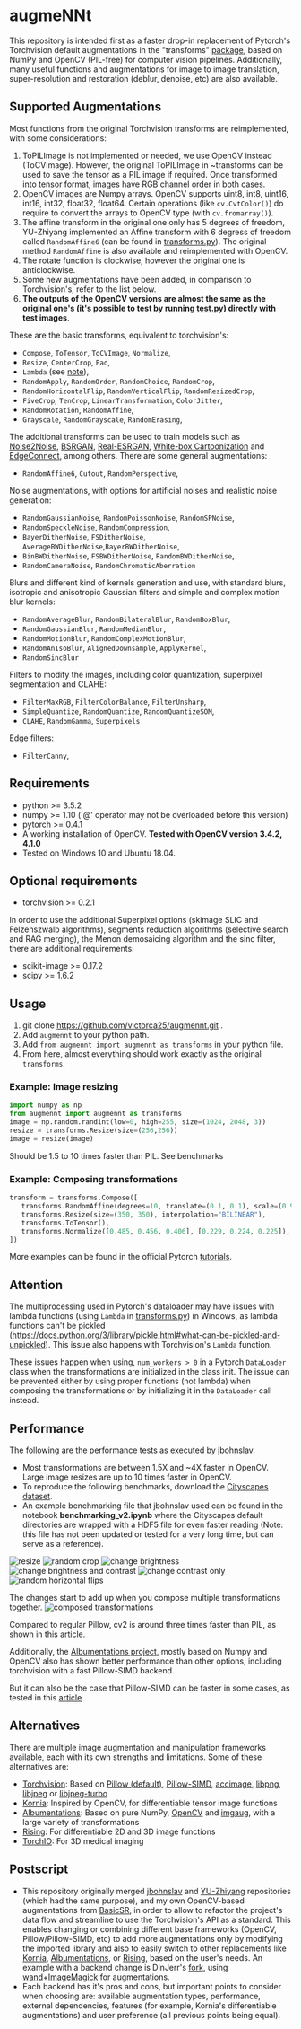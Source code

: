 # augmeNNt

This repository is intended first as a faster drop-in replacement of Pytorch's Torchvision default augmentations in the "transforms" [package](https://github.com/pytorch/vision/tree/master/torchvision/transforms), based on NumPy and OpenCV (PIL-free) for computer vision pipelines. Additionally, many useful functions and augmentations for image to image translation, super-resolution and restoration (deblur, denoise, etc) are also available.

## Supported Augmentations

Most functions from the original Torchvision transforms are reimplemented, with some considerations:
1.  ToPILImage is not implemented or needed, we use OpenCV instead (ToCVImage). However, the original ToPILImage in ~transforms can be used to save the tensor as a PIL image if required. Once transformed into tensor format, images have RGB channel order in both cases.
2.  OpenCV images are Numpy arrays. OpenCV supports uint8, int8, uint16, int16, int32, float32, float64. Certain operations (like `cv.CvtColor()`) do require to convert the arrays to OpenCV type (with `cv.fromarray()`).
3.  The affine transform in the original one only has 5 degrees of freedom, YU-Zhiyang implemented an Affine transform with 6 degress of freedom called `RandomAffine6` (can be found in [transforms.py](augmennt/transforms.py)). The original method `RandomAffine` is also available and reimplemented with OpenCV.
4.  The rotate function is clockwise, however the original one is anticlockwise.
5.  Some new augmentations have been added, in comparison to Torchvision's, refer to the list below.
6.  **The outputs of the OpenCV versions are almost the same as the original one's (it's possible to test by running [test.py](/test.py)) directly with test images**.

These are the basic transforms, equivalent to torchvision's:

-   `Compose`, `ToTensor`, `ToCVImage`, `Normalize`,
-   `Resize`, `CenterCrop`, `Pad`,
-   `Lambda` (see [note](#attention)),
-   `RandomApply`, `RandomOrder`, `RandomChoice`, `RandomCrop`,
-   `RandomHorizontalFlip`, `RandomVerticalFlip`, `RandomResizedCrop`,
-   `FiveCrop`, `TenCrop`, `LinearTransformation`, `ColorJitter`,
-   `RandomRotation`, `RandomAffine`,
-   `Grayscale`, `RandomGrayscale`, `RandomErasing`,

The additional transforms can be used to train models such as [Noise2Noise](https://arxiv.org/pdf/1803.04189.pdf), [BSRGAN](https://arxiv.org/pdf/2103.14006v1.pdf), [Real-ESRGAN](https://arxiv.org/pdf/2107.10833.pdf), [White-box Cartoonization](https://openaccess.thecvf.com/content_CVPR_2020/papers/Wang_Learning_to_Cartoonize_Using_White-Box_Cartoon_Representations_CVPR_2020_paper.pdf) and [EdgeConnect](https://openaccess.thecvf.com/content_ICCVW_2019/papers/AIM/Nazeri_EdgeConnect_Structure_Guided_Image_Inpainting_using_Edge_Prediction_ICCVW_2019_paper.pdf), among others. There are some general augmentations:
-   `RandomAffine6`, `Cutout`, `RandomPerspective`,

Noise augmentations, with options for artificial noises and realistic noise generation:
-   `RandomGaussianNoise`, `RandomPoissonNoise`, `RandomSPNoise`,
-   `RandomSpeckleNoise`, `RandomCompression`,
-   `BayerDitherNoise`, `FSDitherNoise`, `AverageBWDitherNoise`,`BayerBWDitherNoise`,
-   `BinBWDitherNoise`, `FSBWDitherNoise`, `RandomBWDitherNoise`,
-   `RandomCameraNoise`, `RandomChromaticAberration`

Blurs and different kind of kernels generation and use, with standard blurs, isotropic and anisotropic Gaussian filters and simple and complex motion blur kernels:
-   `RandomAverageBlur`, `RandomBilateralBlur`, `RandomBoxBlur`,
-   `RandomGaussianBlur`, `RandomMedianBlur`,
-   `RandomMotionBlur`, `RandomComplexMotionBlur`,
-   `RandomAnIsoBlur`, `AlignedDownsample`, `ApplyKernel`,
-   `RandomSincBlur`

Filters to modify the images, including color quantization, superpixel segmentation and CLAHE:
-   `FilterMaxRGB`, `FilterColorBalance`, `FilterUnsharp`,
-   `SimpleQuantize`, `RandomQuantize`, `RandomQuantizeSOM`,
-   `CLAHE`, `RandomGamma`, `Superpixels`

Edge filters:
-   `FilterCanny`,

## Requirements

-   python >= 3.5.2
-   numpy >= 1.10 ('@' operator may not be overloaded before this version)
-   pytorch >= 0.4.1
-   A working installation of OpenCV. **Tested with OpenCV version 3.4.2, 4.1.0**
-   Tested on Windows 10 and Ubuntu 18.04.

## Optional requirements

-   torchvision >= 0.2.1

In order to use the additional Superpixel options (skimage SLIC and Felzenszwalb algorithms), segments reduction algorithms (selective search and RAG merging), the Menon demosaicing algorithm and the sinc filter, there are additional requirements:
-   scikit-image >= 0.17.2
-   scipy >= 1.6.2

## Usage

1.  git clone <https://github.com/victorca25/augmennt.git> .
2.  Add `augmennt` to your python path.
3.  Add `from augmennt import augmennt as transforms` in your python file.
4.  From here, almost everything should work exactly as the original `transforms`.

### Example: Image resizing

```python
import numpy as np
from augmennt import augmennt as transforms
image = np.random.randint(low=0, high=255, size=(1024, 2048, 3))
resize = transforms.Resize(size=(256,256))
image = resize(image)
```

Should be 1.5 to 10 times faster than PIL. See benchmarks

### Example: Composing transformations

```py
transform = transforms.Compose([
   transforms.RandomAffine(degrees=10, translate=(0.1, 0.1), scale=(0.9, 1.1), shear=(-10, 0)),
   transforms.Resize(size=(350, 350), interpolation="BILINEAR"),
   transforms.ToTensor(),
   transforms.Normalize([0.485, 0.456, 0.406], [0.229, 0.224, 0.225]),
])
```

More examples can be found in the  official Pytorch [tutorials](https://pytorch.org/tutorials/beginner/transfer_learning_tutorial.html).

## Attention

The multiprocessing used in Pytorch's dataloader may have issues with lambda functions (using `Lambda` in [transforms.py](torchvision/transforms/transforms.py)) in Windows, as lambda functions can't be pickled (<https://docs.python.org/3/library/pickle.html#what-can-be-pickled-and-unpickled>). This issue also happens with Torchvision's `Lambda` function.

These issues happen when using, `num_workers > 0` in a Pytorch `DataLoader` class when the transformations are initialized in the class init. The issue can be prevented either by using proper functions (not lambda) when composing the transformations or by initializing it in the `DataLoader` call instead.

## Performance

The following are the performance tests as executed by jbohnslav. 

-   Most transformations are between 1.5X and ~4X faster in OpenCV. Large image resizes are up to 10 times faster in OpenCV.
-   To reproduce the following benchmarks, download the [Cityscapes dataset](https://www.cityscapes-dataset.com/). 
-   An example benchmarking file that jbohnslav used can be found in the notebook **benchmarking_v2.ipynb** where the Cityscapes default directories are wrapped with a HDF5 file for even faster reading (Note: this file has not been updated or tested for a very long time, but can serve as a reference).

![resize](benchmarks/benchmarking_Resize.png)
![random crop](benchmarks/benchmarking_Random_crop_quarter_size.png)
![change brightness](benchmarks/benchmarking_Color_brightness_only.png)
![change brightness and contrast](benchmarks/benchmarking_Color_constrast_and_brightness.png)
![change contrast only](benchmarks/benchmarking_Color_contrast_only.png)
![random horizontal flips](benchmarks/benchmarking_Random_horizontal_flip.png)

The changes start to add up when you compose multiple transformations together.
![composed transformations](benchmarks/benchmarking_Resize_flip_brightness_contrast_rotate.png)

Compared to regular Pillow, cv2 is around three times faster than PIL, as shown in this [article](https://www.kaggle.com/vfdev5/pil-vs-opencv).

Additionally, the [Albumentations project](https://github.com/albumentations-team/albumentations), mostly based on Numpy and OpenCV also has shown better performance than other options, including torchvision with a fast Pillow-SIMD backend.

But it can also be the case that Pillow-SIMD can be faster in some cases, as tested in this [article](https://python-pillow.org/pillow-perf/)

## Alternatives

There are multiple image augmentation and manipulation frameworks available, each with its own strengths and limitations. Some of these alternatives are:

-   [Torchvision](https://github.com/pytorch/vision): Based on [Pillow (default)](https://python-pillow.org/), [Pillow-SIMD](https://github.com/uploadcare/pillow-simd), [accimage](https://github.com/pytorch/accimage), [libpng](http://www.libpng.org/pub/png/libpng.html), [libjpeg](http://ijg.org/) or [libjpeg-turbo](https://libjpeg-turbo.org/)
-   [Kornia](https://github.com/kornia/kornia): Inspired by OpenCV, for differentiable tensor image functions
-   [Albumentations](https://github.com/albumentations-team/albumentations): Based on pure NumPy, [OpenCV](https://github.com/opencv/opencv) and [imgaug](https://github.com/aleju/imgaug), with a large variety of transformations
-   [Rising](https://github.com/PhoenixDL/rising): For differentiable 2D and 3D image functions
-   [TorchIO](https://github.com/fepegar/torchio): For 3D medical imaging

## Postscript
-   This repository originally merged [jbohnslav](https://github.com/jbohnslav/opencv_transforms) and [YU-Zhiyang](https://github.com/YU-Zhiyang/opencv_transforms_torchvision) repositories (which had the same purpose), and my own OpenCV-based augmentations from [BasicSR](https://github.com/victorca25/BasicSR), in order to allow to refactor the project's data flow and streamline to use the Torchvision's API as a standard. This enables changing or combining different base frameworks (OpenCV, Pillow/Pillow-SIMD, etc) to add more augmentations only by modifying the imported library and also to easily switch to other replacements like [Kornia](https://github.com/kornia/kornia), [Albumentations](https://github.com/albumentations-team/albumentations), or [Rising](https://github.com/PhoenixDL/rising), based on the user's needs. An example with a backend change is DinJerr's [fork](https://github.com/DinJerr/BasicSR), using [wand](https://github.com/emcconville/wand)+[ImageMagick](https://imagemagick.org/) for augmentations.
-   Each backend has it's pros and cons, but important points to consider when choosing are: available augmentation types, performance, external dependencies, features (for example, Kornia's differentiable augmentations) and user preference (all previous points being equal).
